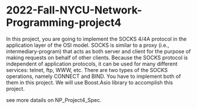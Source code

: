 # 2022-Fall-NYCU-Network-Programming-project4

In this project, you are going to implement the SOCKS 4/4A protocol in the application layer of the
OSI model.
SOCKS is similar to a proxy (i.e., intermediary-program) that acts as both server and client for the purpose
of making requests on behalf of other clients. Because the SOCKS protocol is independent of application
protocols, it can be used for many different services: telnet, ftp, WWW, etc.
There are two types of the SOCKS operations, namely CONNECT and BIND. You have to implement
both of them in this project. We will use Boost.Asio library to accomplish this project.

see more datails on NP_Project4_Spec.

